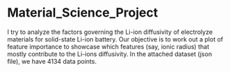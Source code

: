 # Material_Science_Project
I try to analyze the factors governing the Li-ion diffusivity of electrolyze materials for solid-state Li-ion battery. Our objective is to work out a plot of feature importance to showcase which features (say, ionic radius) that mostly contribute to the Li-ions diffusivity. In the attached dataset (json file), we have 4134 data points.
